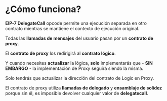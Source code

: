 # ¿Cómo funciona?

**EIP-7 DelegateCall** opcode permite una ejecución separada en otro contrato mientras se mantiene el contexto de ejecución original.

Todas las **llamadas de mensajes** del usuario pasan por un **contrato de proxy**.

El **contrato de proxy** los redirigirá al **contrato lógico**.

Y cuando necesites **actualizar** la lógica, **solo** implementarás que - **SIN EMBARGO** - la implementación de Proxy seguirá siendo la misma.

Solo tendrás que actualizar la dirección del contrato de Logic en Proxy.

El contrato de proxy utiliza **llamadas de delegado** y **ensamblaje de solidez** porque sin él, es imposible devolver cualquier valor de **delegatecall**.
